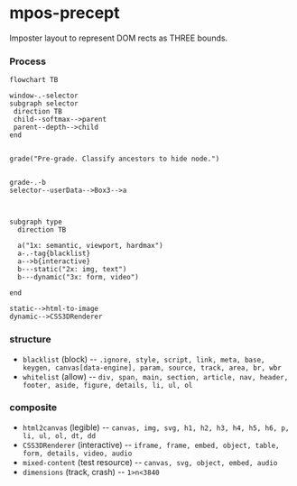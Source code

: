 # mpos-precept
Imposter layout to represent DOM rects as THREE bounds.

### Process
```mermaid
flowchart TB

window-.-selector
subgraph selector
 direction TB
 child--softmax-->parent
 parent--depth-->child
end


grade("Pre-grade. Classify ancestors to hide node.")
  

grade-.-b
selector--userData-->Box3-->a



subgraph type
  direction TB

  a("1x: semantic, viewport, hardmax")
  a-.-tag{blacklist}
  a-->b{interactive}
  b---static("2x: img, text")
  b---dynamic("3x: form, video")

end

static-->html-to-image
dynamic-->CSS3DRenderer
```

### structure 
- `blacklist` (block) -- `.ignore, style, script, link, meta, base, keygen, canvas[data-engine], param, source, track, area, br, wbr`
- `whitelist` (allow) -- `div, span, main, section, article, nav, header, footer, aside, figure, details, li, ul, ol`
### composite
- `html2canvas` (legible) -- `canvas, img, svg, h1, h2, h3, h4, h5, h6, p, li, ul, ol, dt, dd`
- `CSS3DRenderer` (interactive) -- `iframe, frame, embed, object, table, form, details, video, audio`
- `mixed-content` (test resource) -- `canvas, svg, object, embed, audio`
- `dimensions` (track, crash) -- `1>n<3840`
